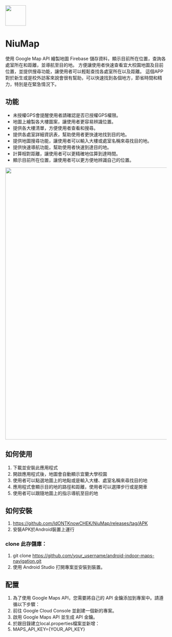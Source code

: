 <img width="64" src="https://user-images.githubusercontent.com/86880683/226280822-2f2e806a-a6da-4111-a154-c27f4253a09d.png"/>

# NiuMap

<p>使用 Google Map API 繪製地圖 Firebase 儲存資料，顯示目前所在位置，查詢各處室所在和距離，並導航至目的地。
方便讓使用者快速查看宜大校園地圖及目前位置，並提供搜尋功能，讓使用者可以輕鬆查找各處室所在以及距離。
這個APP對於新生或是校外訪客來說會很有幫助，可以快速找到各個地方，節省時間和精力，特別是在緊急情況下。</p>

## 功能
- 未授權GPS會提醒使用者請確認是否已授權GPS權限。
- 地圖上繪製各大樓圖案，讓使用者更容易辨識位置。
- 提供各大樓清單，方便使用者查看和搜尋。
- 提供各處室詳細資訊表，幫助使用者更快速地找到目的地。
- 提供地圖搜尋功能，讓使用者可以輸入大樓或處室名稱來尋找目的地。
- 提供快速導航功能，幫助使用者快速到達目的地。
- 計算相對距離，讓使用者可以更精確地估算到達時間。
- 顯示目前所在位置，讓使用者可以更方便地辨識自己的位置。

<img src="https://user-images.githubusercontent.com/86880683/226327607-df0c7e30-b3c3-4705-bf7f-f31b7c34eb74.gif" width=850></img>


## 如何使用
1. 下載並安裝此應用程式
2. 開啟應用程式後，地圖會自動顯示宜蘭大學校園
3. 使用者可以點選地圖上的地點或是輸入大樓、處室名稱來尋找目的地
4. 應用程式會顯示目的地的路徑和距離，使用者可以選擇步行或是開車
5. 使用者可以跟隨地圖上的指示導航至目的地

## 如何安裝
1. https://github.com/IdONTKnowCHEK/NiuMap/releases/tag/APK
2. 安裝APK於Android裝置上運行

### clone 此存儲庫：

1. git clone https://github.com/your_username/android-indoor-maps-navigation.git
2. 使用 Android Studio 打開專案並安裝到裝置。

## 配置
1. 為了使用 Google Maps API，您需要將自己的 API 金鑰添加到專案中。請遵循以下步驟：
2. 前往 Google Cloud Console 並創建一個新的專案。
3. 啟用 Google Maps API 並生成 API 金鑰。
4. 於跟目錄建立local.properties檔案並新增：
5. MAPS_API_KEY={YOUR_API_KEY}

